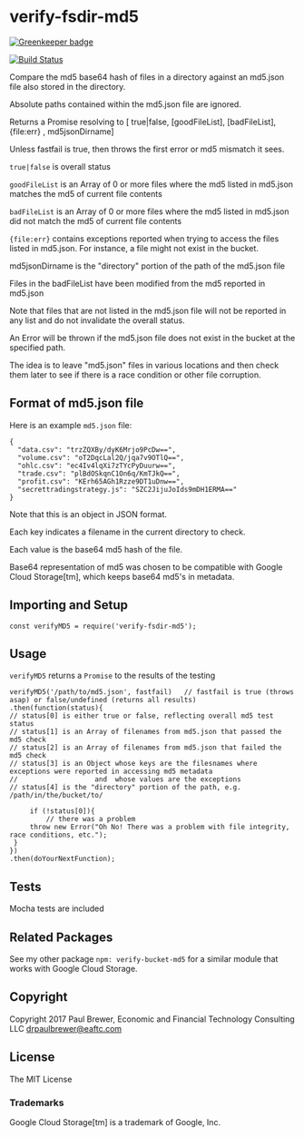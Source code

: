 # verify-fsdir-md5

[![Greenkeeper badge](https://badges.greenkeeper.io/DrPaulBrewer/verify-fsdir-md5.svg)](https://greenkeeper.io/)

[![Build Status](https://travis-ci.org/DrPaulBrewer/verify-fsdir-md5.svg?branch=master)](https://travis-ci.org/DrPaulBrewer/verify-fsdir-md5)

Compare the md5 base64 hash of files in a directory against an md5.json file also stored in the directory.

Absolute paths contained within the md5.json file are ignored.

Returns a Promise resolving to [ true|false,  [goodFileList], [badFileList], {file:err} , md5jsonDirname]

Unless fastfail is true, then throws the first error or md5 mismatch it sees.

`true|false` is overall status

`goodFileList` is an Array of 0 or more files where the md5 listed in md5.json matches the md5 of current file contents

`badFileList` is an Array of 0 or more files where the md5 listed in md5.json did not match the md5 of current file contents

`{file:err}` contains exceptions reported when trying to access the files listed in md5.json.  For instance, a file might not exist in the bucket.

md5jsonDirname is the "directory" portion of the path of the md5.json file

Files in the badFileList have been modified from the md5 reported in md5.json

Note that files that are not listed in the md5.json file will not be reported in any list and do not invalidate the overall status.

An Error will be thrown if the md5.json file does not exist in the bucket at the specified path.

The idea is to leave "md5.json" files in various locations and then check them later
to see if there is a race condition or other file corruption.

## Format of md5.json file

Here is an example `md5.json` file:

    {
      "data.csv": "trzZQXBy/dyK6Mrjo9PcDw==",
      "volume.csv": "oT2DqcLal2Q/jqa7v9OTlQ==",
      "ohlc.csv": "ec4Iv4lqXi7zTYcPyDuurw==",
      "trade.csv": "plBdOSkqnC1On6q/KmTJkQ==",
      "profit.csv": "KErh65AGh1Rzze9DT1uDnw==",
      "secrettradingstrategy.js": "SZC2JijuJoIds9mDH1ERMA=="
    }

Note that this is an object in JSON format.

Each key indicates a filename in the current directory to check. 

Each value is the base64 md5 hash of the file.

Base64 representation of md5 was chosen to be compatible with Google Cloud Storage[tm], which keeps base64 md5's in metadata.

## Importing and Setup

    const verifyMD5 = require('verify-fsdir-md5');

## Usage

`verifyMD5` returns a `Promise` to the results of the testing

    verifyMD5('/path/to/md5.json', fastfail)   // fastfail is true (throws asap) or false/undefined (returns all results)
    .then(function(status){
	// status[0] is either true or false, reflecting overall md5 test status
	// status[1] is an Array of filenames from md5.json that passed the md5 check
	// status[2] is an Array of filenames from md5.json that failed the md5 check
	// status[3] is an Object whose keys are the filesnames where exceptions were reported in accessing md5 metadata
	//                   and  whose values are the exceptions
	// status[4] is the "directory" portion of the path, e.g. /path/in/the/bucket/to/
	
         if (!status[0]){
             // there was a problem
	     throw new Error("Oh No! There was a problem with file integrity, race conditions, etc.");
	 }
    })
    .then(doYourNextFunction);


## Tests

Mocha tests are included

## Related Packages

See my other package `npm: verify-bucket-md5` for a similar module that works with Google Cloud Storage.

## Copyright

Copyright 2017 Paul Brewer, Economic and Financial Technology Consulting LLC <drpaulbrewer@eaftc.com>

## License

The MIT License

### Trademarks

Google Cloud Storage[tm] is a trademark of Google, Inc.
